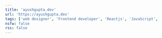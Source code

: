 ```yaml
---
title: 'ayushgupta.dev'
url: 'https://ayushgupta.dev'
tags: ['web designer', 'Frontend developer', 'Reactjs', 'JavaScript', 'Freelancer']
nsfw: false
rss: false
---
```

